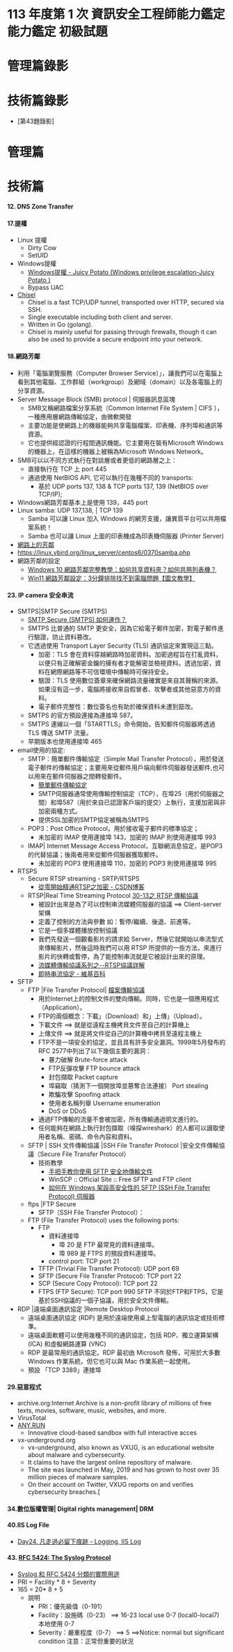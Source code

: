 # 113 年度第 1 次 資訊安全工程師能力鑑定能力鑑定 初級試題
# 管理篇錄影

# 技術篇錄影 
- [第43題錄影]

# 管理篇

# 技術篇 

#### 12. DNS Zone Transfer
#### 17.提權
- Linux 提權
  - Dirty Cow
  - SetUID 
- Windows提權
  - [Windows提權 - Juicy Potato (Windows privilege escalation-Juicy Potato )](https://ithelp.ithome.com.tw/articles/10334049)
  - Bypass UAC
- [Chisel](https://github.com/jpillora/chisel)
  - Chisel is a fast TCP/UDP tunnel, transported over HTTP, secured via SSH.
  - Single executable including both client and server.
  - Written in Go (golang).
  - Chisel is mainly useful for passing through firewalls, though it can also be used to provide a secure endpoint into your network. 
#### 18.網路芳鄰
- 利用「電腦瀏覽服務（Computer Browser Service）」，讓我們可以在電腦上看到其他電腦、工作群組（workgroup）及網域（domain）以及各電腦上的分享資源。
- Server Message Block (SMB) protocol | 伺服器訊息區塊
  - SMB又稱網路檔案分享系統（Common Internet File System | CIFS ），一種應用層網路傳輸協定，由微軟開發
  - 主要功能是使網路上的機器能夠共享電腦檔案、印表機、序列埠和通訊等資源。
  - 它也提供經認證的行程間通訊機能。它主要用在裝有Microsoft Windows的機器上，在這樣的機器上被稱為Microsoft Windows Network。
- SMB可以以不同方式執行在對談層或者更低的網路層之上：
  - 直接執行在 TCP 上 port 445
  - 通過使用 NetBIOS API, 它可以執行在幾種不同的 transports:
    - 基於 UDP ports 137, 138 & TCP ports 137, 139 (NetBIOS over TCP/IP);
- Windows網路芳鄰基本上是使用 139，445 port
- Linux samba: UDP 137,138,  | TCP 139
  - Samba 可以讓 Linux 加入 Windows 的網芳支援，讓異質平台可以共用檔案系統！
  - Samba 也可以讓 Linux 上面的印表機成為印表機伺服器 (Printer Server) 
- [網路上的芳鄰](https://zh.wikipedia.org/zh-tw/%E7%B6%B2%E8%B7%AF%E4%B8%8A%E7%9A%84%E8%8A%B3%E9%84%B0)
- https://linux.vbird.org/linux_server/centos6/0370samba.php
- 網路芳鄰的設定
  - [Windows 10 網路芳鄰完整教學：如何共享資料夾？如何共用列表機？](https://kkplay3c.net/win10-smb/)
  - [Win11 網路芳鄰設定：3分鐘排除找不到電腦問題【圖文教學】](https://kkplay3c.net/win11-network-neighborhood-settings/)
#### 23. IP camera 安全串流
- SMTPS|SMTP Secure (SMTPS)
  - [SMTP Secure (SMTPS) 如何運作？](https://www.cloudflare.com/zh-tw/learning/email-security/smtp-port-25-587/)
  - SMTPS 比普通的 SMTP 更安全，因為它給電子郵件加密，對電子郵件進行驗證，防止資料篡改。
  - 它透過使用 Transport Layer Security (TLS) 通訊協定來實現這三點。
    - 加密：TLS 會在資料穿越網路時加密資料。加密過程旨在打亂資料，以便只有正確解密金鑰的擁有者才能解密並檢視資料。透過加密，資料在網際網路等不可信環境中傳輸時可保持安全。
    - 驗證：TLS 使用數位簽章來確保網路流量確實是來自其聲稱的來源。如果沒有這一步，電腦將接收來自假冒者、攻擊者或其他惡意方的資料。
    - 電子郵件完整性：數位簽名也有助於確保資料未遭到竄改。
  - SMTPS 的官方預設連接為連接埠 587。
  - SMTPS 連線以一個「STARTTLS」命令開始，告知郵件伺服器將透過 TLS 傳送 SMTP 流量。
  - 早期版本也使用連接埠 465
- email使用的協定:
  - SMTP：簡單郵件傳輸協定（Simple Mail Transfer Protocol），用於發送電子郵件的傳輸協定；主要用來從郵件用戶端向郵件伺服器發送郵件,也可以用來在郵件伺服器之間轉發郵件。
    - [簡單郵件傳輸協定](https://zh.wikipedia.org/zh-tw/%E7%AE%80%E5%8D%95%E9%82%AE%E4%BB%B6%E4%BC%A0%E8%BE%93%E5%8D%8F%E8%AE%AE)
    - SMTP伺服器通常使用傳輸控制協定（TCP），在埠25（用於伺服器之間）和埠587（用於來自已認證客戶端的提交）上執行，支援加密與非加密兩種方式。
    - 提供SSL加密的SMTP協定被稱為SMTPS
  - POP3：Post Office Protocol，用於接收電子郵件的標準協定；
    - 未加密的 IMAP 使用連接埠 143，加密的 IMAP 則使用連接埠 993 
  - IMAP| Internet Message Access Protocol，互聯網消息協定，是POP3的代替協議；後兩者用來從郵件伺服器獲取郵件。
    - 未加密的 POP3 使用連接埠 110，加密的 POP3 則使用連接埠 995 
- RTSPS
  - Secure RTSP streaming - SRTP/RTSPS
    - [從零開始精通RTSP之加密 - CSDN博客](https://blog.csdn.net/hope_wisdom/article/details/138939858) 
  - RTSP|Real Time Streaming Protocol [30-13之 RTSP 傳輸協議](https://ithelp.ithome.com.tw/articles/10205976)
    - 被設計出來是為了可以控制串流媒體伺服器的協議  ==> Client-server架構
    - 定義了控制的方法與參數 如：暫停/繼續、後退、前進等。
    - 它是一個多媒體播放控制協議
    - 我們先發送一個觀看影片的請求給 Server，然後它就開始以串流型式來傳輸影片，然後這時我們可以用 RTSP 所提供的一些方法，來進行影片的快轉或暫停，為了能控制串流就是它被設計出來的原理。
    - [流媒體傳輸協議系列之--RTSP協議詳解](https://www.itread01.com/articles/1476115529.html)
    - [即時串流協定 - 維基百科](https://zh.wikipedia.org/zh-tw/%E5%8D%B3%E6%99%82%E4%B8%B2%E6%B5%81%E5%8D%94%E5%AE%9A)
- SFTP
  - FTP |File Transfer Protocol| [檔案傳輸協議](https://zh.wikipedia.org/zh-tw/%E6%96%87%E4%BB%B6%E4%BC%A0%E8%BE%93%E5%8D%8F%E8%AE%AE)
    - 用於Internet上的控制文件的雙向傳輸。同時，它也是一個應用程式（Application）。
    - FTP的兩個概念：下載」（Download）和」上傳」（Upload）。
    - 下載文件  ==> 就是從遠程主機拷貝文件至自己的計算機上
    - 上傳文件  ==> 就是將文件從自己的計算機中拷貝至遠程主機上
    - FTP不是一項安全的協定，並且具有許多安全漏洞。1999年5月發布的RFC 2577中列出了以下幾個主要的漏洞：
      - 暴力破解 Brute-force attack
      - FTP反彈攻擊 FTP bounce attack
      - 封包擷取 Packet capture
      - 埠竊取（猜測下一個開放埠並篡奪合法連接） Port stealing
      - 欺騙攻擊 Spoofing attack
      - 使用者名稱列舉 Username enumeration
      - DoS or DDoS
    - 通過FTP傳輸的流量不會被加密，所有傳輸通過明文進行的。
    - 任何能夠在網路上執行封包擷取（嗅探wireshark）的人都可以讀取使用者名稱、密碼、命令內容和資料。
  - SFTP | SSH 文件傳輸協議 |SSH File Transfer Protocol |安全文件傳輸協議（Secure File Transfer Protocol）
    - 技術教學
      - [手把手教你使用 SFTP 安全地傳輸文件]()
      - WinSCP :: Official Site :: Free SFTP and FTP client
      - [如何在 Windows 架設高安全性的 SFTP (SSH File Transfer Protocol) 伺服器](https://blog.miniasp.com/post/2021/12/12/Enhanced-Security-for-SFTP-SSH-File-Transfer-Protocol-on-Windows)
  - ftps |FTP Secure
    - SFTP（SSH File Transfer Protocol）：
  - FTP (File Transfer Protocol) uses the following ports:
    - FTP
      - 資料連接埠
        - 埠 20 是 FTP 最常見的資料連接埠。
        - 埠 989 是 FTPS 的預設資料連接埠。
      - control port: TCP port 21
    - TFTP (Trivial File Transfer Protocol): UDP port 69
    - SFTP (Secure File Transfer Protocol): TCP port 22
    - SCP (Secure Copy Protocol): TCP port 22
    - FTPS (FTP Secure): TCP port 990
SFTP 不同於FTP和FTPS，它是基於SSH協議的一個子協議，用於安全文件傳輸。 
- RDP |遠端桌面通訊協定 |Remote Desktop Protocol
  - 遠端桌面通訊協定 (RDP) 是用於遠端使用桌上型電腦的通訊協定或技術標準。
  - 遠端桌面軟體可以使用幾種不同的通訊協定，包括 RDP、獨立運算架構 (ICA) 和虛擬網路運算 (VNC)
  - RDP 是最常用的通訊協定。RDP 最初由 Microsoft 發佈，可用於大多數 Windows 作業系統，但它也可以與 Mac 作業系統一起使用。
  - 預設 「TCP 3389」連接埠

#### 29.惡意程式
- archive.org:Internet Archive is a non-profit library of millions of free texts, movies, software, music, websites, and more.
- VirusTotal
- [ANY.RUN](https://any.run/)
  - Innovative cloud-based sandbox with full interactive acces 
- vx-underground.org
  - vx-underground, also known as VXUG, is an educational website about malware and cybersecurity.
  - It claims to have the largest online repository of malware.
  - The site was launched in May, 2019 and has grown to host over 35 million pieces of malware samples.
  - On their account on Twitter, VXUG reports on and verifies cybersecurity breaches.[ 

#### 34.數位版權管理| Digital rights management| DRM
#### 40.IIS Log File
- [Day24. 凡走過必留下痕跡 - Logging, IIS Log](https://ithelp.ithome.com.tw/articles/10305315)
#### 43. [RFC 5424: The Syslog Protocol](https://www.rfc-editor.org/rfc/rfc5424)
- [Syslog 和 RFC 5424 分類的實際用途](https://hackmd.io/@hiiii/SklQV_JtR)
- PRI = Facility * 8 + Severity
- 165 = 20* 8 + 5 
  - 說明
    - PRI：優先級值（0-191）
    - Facility：設施碼（0-23）  ==> 16-23	local use 0-7 (local0-local7)	本地使用 0-7
    - Severity：嚴重程度（0-7）  ==> 5	==>Notice: normal but significant condition	注意：正常但重要的狀況
